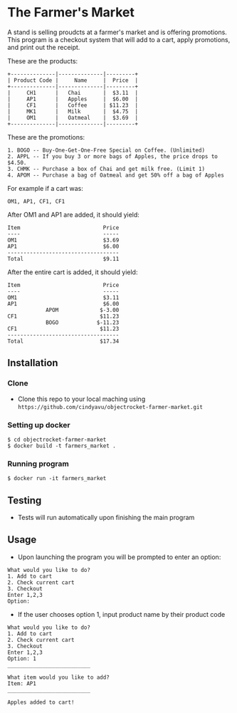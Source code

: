 # The Farmer's Market
A stand is selling proudcts at a farmer's market and is offering promotions. This program is a checkout system that will add to a cart, apply promotions, and print out the receipt.

These are the products:
```
+--------------|--------------|---------+
| Product Code |     Name     |  Price  |
+--------------|--------------|---------+
|     CH1      |   Chai       |  $3.11  |
|     AP1      |   Apples     |  $6.00  |
|     CF1      |   Coffee     | $11.23  |
|     MK1      |   Milk       |  $4.75  |
|     OM1      |   Oatmeal    |  $3.69  |
+--------------|--------------|---------+
```

These are the promotions:
```
1. BOGO -- Buy-One-Get-One-Free Special on Coffee. (Unlimited)
2. APPL -- If you buy 3 or more bags of Apples, the price drops to $4.50.
3. CHMK -- Purchase a box of Chai and get milk free. (Limit 1)
4. APOM -- Purchase a bag of Oatmeal and get 50% off a bag of Apples
```


For example if a cart was:
```
OM1, AP1, CF1, CF1
```

After OM1 and AP1 are added, it should yield:
```
Item                          Price
----                          -----
OM1                           $3.69
AP1                           $6.00
-----------------------------------
Total                         $9.11
```

After the entire cart is added, it should yield:

```
Item                          Price
----                          -----
OM1                           $3.11
AP1                           $6.00
            APOM             $-3.00
CF1                          $11.23
            BOGO            $-11.23
CF1                          $11.23
-----------------------------------
Total                        $17.34
```

## Installation
### Clone 
- Clone this repo to your local maching using ```https://github.com/cindyavu/objectrocket-farmer-market.git```

### Setting up docker
```
$ cd objectrocket-farmer-market
$ docker build -t farmers_market .
``` 

### Running program
```
$ docker run -it farmers_market 
```

## Testing
- Tests will run automatically upon finishing the main program

## Usage
- Upon launching the program you will be prompted to enter an option:
```
What would you like to do? 
1. Add to cart
2. Check current cart
3. Checkout
Enter 1,2,3
Option:
```
- If the user chooses option 1, input product name by their product code 
```
What would you like to do? 
1. Add to cart
2. Check current cart
3. Checkout
Enter 1,2,3
Option: 1
__________________________

What item would you like to add? 
Item: AP1
__________________________

Apples added to cart!
```


